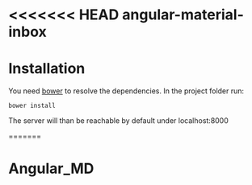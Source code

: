 <<<<<<< HEAD
angular-material-inbox
======================

# Installation
You need <a href="http://bower.io/">bower</a> to resolve the dependencies. In the project folder run:

``bower install``

The server will than be reachable by default under localhost:8000

=======
# Angular_MD
